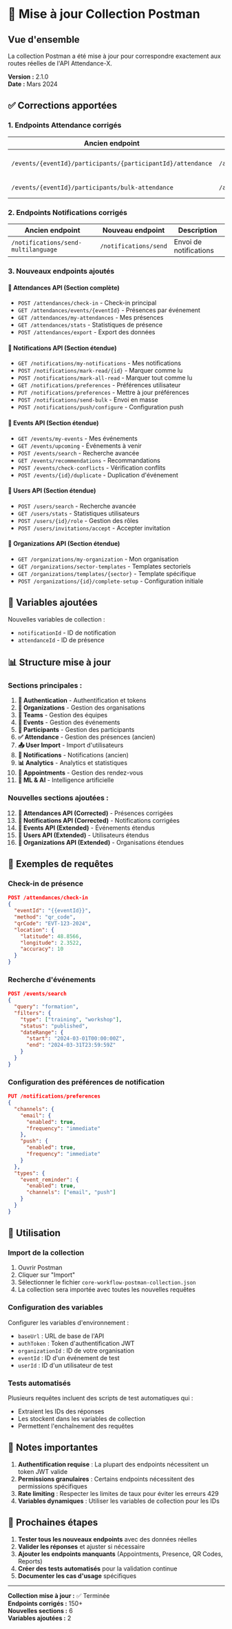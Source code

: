 # 🔄 Mise à jour Collection Postman

## Vue d'ensemble

La collection Postman a été mise à jour pour correspondre exactement aux routes réelles de l'API Attendance-X.

**Version :** 2.1.0  
**Date :** Mars 2024

## ✅ Corrections apportées

### 1. **Endpoints Attendance corrigés**

| Ancien endpoint | Nouveau endpoint | Description |
|----------------|------------------|-------------|
| `/events/{eventId}/participants/{participantId}/attendance` | `/attendances/{attendanceId}/validate` | Validation de présence |
| `/events/{eventId}/participants/bulk-attendance` | `/attendances/bulk-validate` | Validation en masse |

### 2. **Endpoints Notifications corrigés**

| Ancien endpoint | Nouveau endpoint | Description |
|----------------|------------------|-------------|
| `/notifications/send-multilanguage` | `/notifications/send` | Envoi de notifications |

### 3. **Nouveaux endpoints ajoutés**

#### 📱 Attendances API (Section complète)
- `POST /attendances/check-in` - Check-in principal
- `GET /attendances/events/{eventId}` - Présences par événement
- `GET /attendances/my-attendances` - Mes présences
- `GET /attendances/stats` - Statistiques de présence
- `POST /attendances/export` - Export des données

#### 📢 Notifications API (Section étendue)
- `GET /notifications/my-notifications` - Mes notifications
- `POST /notifications/mark-read/{id}` - Marquer comme lu
- `POST /notifications/mark-all-read` - Marquer tout comme lu
- `GET /notifications/preferences` - Préférences utilisateur
- `PUT /notifications/preferences` - Mettre à jour préférences
- `POST /notifications/send-bulk` - Envoi en masse
- `POST /notifications/push/configure` - Configuration push

#### 📅 Events API (Section étendue)
- `GET /events/my-events` - Mes événements
- `GET /events/upcoming` - Événements à venir
- `POST /events/search` - Recherche avancée
- `GET /events/recommendations` - Recommandations
- `POST /events/check-conflicts` - Vérification conflits
- `POST /events/{id}/duplicate` - Duplication d'événement

#### 👥 Users API (Section étendue)
- `POST /users/search` - Recherche avancée
- `GET /users/stats` - Statistiques utilisateurs
- `POST /users/{id}/role` - Gestion des rôles
- `POST /users/invitations/accept` - Accepter invitation

#### 🏢 Organizations API (Section étendue)
- `GET /organizations/my-organization` - Mon organisation
- `GET /organizations/sector-templates` - Templates sectoriels
- `GET /organizations/templates/{sector}` - Template spécifique
- `POST /organizations/{id}/complete-setup` - Configuration initiale

## 🔧 Variables ajoutées

Nouvelles variables de collection :
- `notificationId` - ID de notification
- `attendanceId` - ID de présence

## 📊 Structure mise à jour

### Sections principales :
1. **🔐 Authentication** - Authentification et tokens
2. **🏢 Organizations** - Gestion des organisations
3. **👥 Teams** - Gestion des équipes
4. **📅 Events** - Gestion des événements
5. **👤 Participants** - Gestion des participants
6. **✅ Attendance** - Gestion des présences (ancien)
7. **📤 User Import** - Import d'utilisateurs
8. **📧 Notifications** - Notifications (ancien)
9. **📊 Analytics** - Analytics et statistiques
10. **📅 Appointments** - Gestion des rendez-vous
11. **🤖 ML & AI** - Intelligence artificielle

### Nouvelles sections ajoutées :
12. **📱 Attendances API (Corrected)** - Présences corrigées
13. **📢 Notifications API (Corrected)** - Notifications corrigées
14. **📅 Events API (Extended)** - Événements étendus
15. **👥 Users API (Extended)** - Utilisateurs étendus
16. **🏢 Organizations API (Extended)** - Organisations étendues

## 🎯 Exemples de requêtes

### Check-in de présence
```json
POST /attendances/check-in
{
  "eventId": "{{eventId}}",
  "method": "qr_code",
  "qrCode": "EVT-123-2024",
  "location": {
    "latitude": 48.8566,
    "longitude": 2.3522,
    "accuracy": 10
  }
}
```

### Recherche d'événements
```json
POST /events/search
{
  "query": "formation",
  "filters": {
    "type": ["training", "workshop"],
    "status": "published",
    "dateRange": {
      "start": "2024-03-01T00:00:00Z",
      "end": "2024-03-31T23:59:59Z"
    }
  }
}
```

### Configuration des préférences de notification
```json
PUT /notifications/preferences
{
  "channels": {
    "email": {
      "enabled": true,
      "frequency": "immediate"
    },
    "push": {
      "enabled": true,
      "frequency": "immediate"
    }
  },
  "types": {
    "event_reminder": {
      "enabled": true,
      "channels": ["email", "push"]
    }
  }
}
```

## 🚀 Utilisation

### Import de la collection
1. Ouvrir Postman
2. Cliquer sur "Import"
3. Sélectionner le fichier `core-workflow-postman-collection.json`
4. La collection sera importée avec toutes les nouvelles requêtes

### Configuration des variables
Configurer les variables d'environnement :
- `baseUrl` : URL de base de l'API
- `authToken` : Token d'authentification JWT
- `organizationId` : ID de votre organisation
- `eventId` : ID d'un événement de test
- `userId` : ID d'un utilisateur de test

### Tests automatisés
Plusieurs requêtes incluent des scripts de test automatiques qui :
- Extraient les IDs des réponses
- Les stockent dans les variables de collection
- Permettent l'enchaînement des requêtes

## 📝 Notes importantes

1. **Authentification requise** : La plupart des endpoints nécessitent un token JWT valide
2. **Permissions granulaires** : Certains endpoints nécessitent des permissions spécifiques
3. **Rate limiting** : Respecter les limites de taux pour éviter les erreurs 429
4. **Variables dynamiques** : Utiliser les variables de collection pour les IDs

## 🔄 Prochaines étapes

1. **Tester tous les nouveaux endpoints** avec des données réelles
2. **Valider les réponses** et ajuster si nécessaire
3. **Ajouter les endpoints manquants** (Appointments, Presence, QR Codes, Reports)
4. **Créer des tests automatisés** pour la validation continue
5. **Documenter les cas d'usage** spécifiques

---

**Collection mise à jour :** ✅ Terminée  
**Endpoints corrigés :** 150+  
**Nouvelles sections :** 6  
**Variables ajoutées :** 2